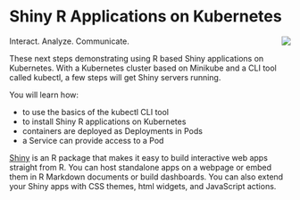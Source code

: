 # Shiny R Applications on Kubernetes #

<img align="right" src="/javajon/courses/kubernetes-applications/r-shiny/assets/shiny.png">

Interact. Analyze. Communicate.

These next steps demonstrating using R based Shiny applications on Kubernetes. With a Kubernetes cluster based on Minikube and a CLI tool called kubectl, a few steps will get Shiny servers running.

You will learn how:

- to use the basics of the kubectl CLI tool
- to install Shiny R applications on Kubernetes
- containers are deployed as Deployments in Pods
- a Service can provide access to a Pod

[Shiny](https://shiny.rstudio.com/) is an R package that makes it easy to build interactive web apps straight from R. You can host standalone apps on a webpage or embed them in R Markdown documents or build dashboards. You can also extend your Shiny apps with CSS themes, html widgets, and JavaScript actions.
